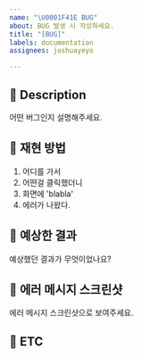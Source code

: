 ```yaml
---
name: "\U0001F41E BUG"
about: BUG 발생 시 작성하세요.
title: "[BUG]"
labels: documentation
assignees: joshuayeyo

---
```


## 📄 Description
어떤 버그인지 설명해주세요.

## 🐞 재현 방법
1. 어디를 가서
2. 어떤걸 클릭했더니
3. 화면에 'blabla'
4. 에러가 나왔다.

## 🧐 예상한 결과
예상했던 결과가 무엇이었나요? 

## 📸 에러 메시지 스크린샷
에러 메시지 스크린샷으로 보여주세요.

## 🎸 ETC
